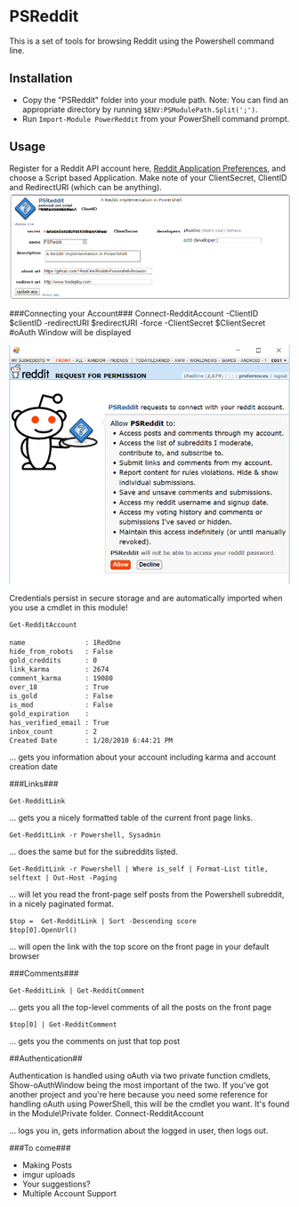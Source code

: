 PSReddit
===========
This is a set of tools for browsing Reddit using the Powershell command line.

Installation
------------
 * Copy the "PSReddit" folder into your module path. Note: You can find an
appropriate directory by running `$ENV:PSModulePath.Split(';')`.
 * Run `Import-Module PowerReddit` from your PowerShell command prompt.

 Usage
 -----
 
 Register for a Reddit API account here, [Reddit Application Preferences](https://www.reddit.com/prefs/apps), and choose a Script based Application.  Make note of your ClientSecret, ClientID and RedirectURI (which can be anything).
 ![Copy these values](https://github.com/1RedOne/PSReddit/blob/master/img/API.png)
 
###Connecting your Account###
    Connect-RedditAccount -ClientID $clientID -redirectURI $redirectURI -force -ClientSecret $ClientSecret
    #oAuth Window will be displayed 
 
![approve oAuth and away you go!](https://github.com/1RedOne/PSReddit/blob/master/img/Approve.png)
 
 Credentials persist in secure storage and are automatically imported when you use a cmdlet in this module!
 
    Get-RedditAccount
   
    name               : 1RedOne
    hide_from_robots   : False
    gold_creddits      : 0
    link_karma         : 2674
    comment_karma      : 19080
    over_18            : True
    is_gold            : False
    is_mod             : False
    gold_expiration    : 
    has_verified_email : True
    inbox_count        : 2
    Created Date       : 1/20/2010 6:44:21 PM

... gets you information about your account including karma and account creation date

###Links###

    Get-RedditLink

... gets you a nicely formatted table of the current front page links.

    Get-RedditLink -r Powershell, Sysadmin

... does the same but for the subreddits listed.

    Get-RedditLink -r Powershell | Where is_self | Format-List title, selftext | Out-Host -Paging

... will let you read the front-page self posts from the Powershell subreddit,
in a nicely paginated format.

    $top =  Get-RedditLink | Sort -Descending score 
    $top[0].OpenUrl()

... will open the link with the top score on the front page in your default
browser

###Comments###

    Get-RedditLink | Get-RedditComment

... gets you all the top-level comments of all the posts on the front page

    $top[0] | Get-RedditComment

... gets you the comments on just that top post

##Authentication##

Authentication is handled using oAuth via two private function cmdlets, Show-oAuthWindow being the most important of the two.  If you've got another project and you're here because you need some reference for handling oAuth using PowerShell, this will be the cmdlet you want.  It's found in the Module\Private folder.
    Connect-RedditAccount
 
... logs you in, gets information about the logged in user, then logs out.

###To come###

* Making Posts
* imgur uploads
* Your suggestions?
* Multiple Account Support
